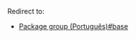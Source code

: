 Redirect to:

*   [Package group (Português)#base](/index.php/Package_group_(Portugu%C3%AAs)#base "Package group (Português)")